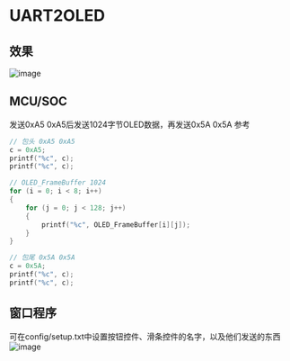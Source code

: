 # UART2OLED
## 效果

![image](https://github.com/Lv129/Tool/assets/48917882/c6a7a032-944e-402d-86ef-6cbe7a674b55)
## MCU/SOC
发送0xA5 0xA5后发送1024字节OLED数据，再发送0x5A 0x5A
参考
```c
// 包头 0xA5 0xA5
c = 0xA5;
printf("%c", c);
printf("%c", c);

// OLED_FrameBuffer 1024
for (i = 0; i < 8; i++)
{
    for (j = 0; j < 128; j++)
    {
        printf("%c", OLED_FrameBuffer[i][j]);
    }
}

// 包尾 0x5A 0x5A
c = 0x5A;
printf("%c", c);
printf("%c", c);
```

## 窗口程序
可在config/setup.txt中设置按钮控件、滑条控件的名字，以及他们发送的东西
![image](https://github.com/Lv129/Tool/assets/48917882/a0473f7d-c447-41c4-9a56-9066d2f25044)
